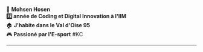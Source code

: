  🧑 **Mohsen Hosen** <br>
 **2️⃣ année de Coding et Digital Innovation à l'IIM**<br>
 🏠 **J'habite dans le Val d'Oise 95** <br>
 🎮 **Passioné par l'E-sport** #KC <br>
 <hr>



